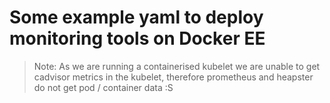 # Some example yaml to deploy monitoring tools on Docker EE

> Note: As we are running a containerised kubelet we are unable
> to get cadvisor metrics in the kubelet, therefore prometheus and
> heapster do not get pod / container data :S
